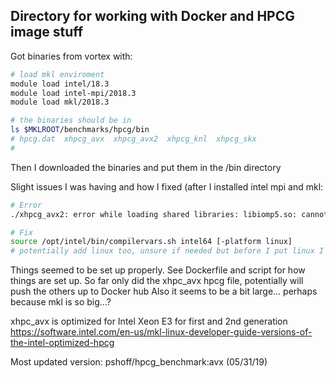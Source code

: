 ## Directory for working with Docker and HPCG image stuff

Got binaries from vortex with:
```bash
# load mkl enviroment
module load intel/18.3
module load intel-mpi/2018.3
module load mkl/2018.3

# the binaries should be in
ls $MKLROOT/benchmarks/hpcg/bin
# hpcg.dat  xhpcg_avx  xhpcg_avx2  xhpcg_knl  xhpcg_skx
# 
```
Then I downloaded the binaries and put them in the /bin directory

Slight issues I was having and how I fixed (after I installed intel mpi and mkl:

```bash
# Error
./xhpcg_avx2: error while loading shared libraries: libiomp5.so: cannot open shared object file: No such file or directory

# Fix
source /opt/intel/bin/compilervars.sh intel64 [-platform linux]
# potentially add linux too, unsure if needed but before I put linux I was getting another error
```

Things seemed to be set up properly.
See Dockerfile and script for how things are set up.
So far only did the xhpc_avx hpcg file, potentially will push the others up to Docker hub
Also it seems to be a bit large... perhaps because mkl is so big...?

xhpc_avx is optimized for Intel Xeon E3 for first and 2nd generation 
https://software.intel.com/en-us/mkl-linux-developer-guide-versions-of-the-intel-optimized-hpcg


Most updated version: pshoff/hpcg_benchmark:avx (05/31/19)








